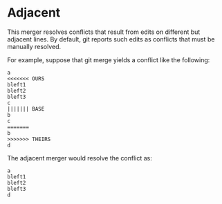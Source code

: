 # Adjacent

This merger resolves conflicts that result from edits on different but adjacent
lines.  By default, git reports such edits as conflicts that must be manually
resolved.

For example, suppose that git merge yields a conflict like the following:

```
a
<<<<<<< OURS
bleft1
bleft2
bleft3
c
||||||| BASE
b
c
=======
b
>>>>>>> THEIRS
d
```

The adjacent merger would resolve the conflict as:

```
a
bleft1
bleft2
bleft3
d
```
